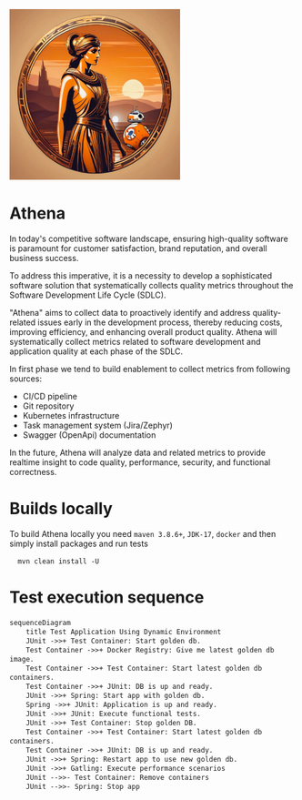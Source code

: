 ![Athena](docs/img.png)

# Athena

In today's competitive software landscape, ensuring high-quality software is paramount for customer satisfaction, brand
reputation, and overall business success.

To address this imperative, it is a necessity to develop a sophisticated software solution that systematically collects
quality metrics throughout the Software Development Life Cycle (SDLC).

"Athena" aims to collect data to proactively identify and address quality-related issues early in the development
process, thereby reducing costs, improving efficiency, and enhancing overall product quality.
Athena will systematically collect metrics related to software development and application quality at each phase of the
SDLC.

In first phase we tend to build enablement to collect metrics from following sources:

* CI/CD pipeline
* Git repository
* Kubernetes infrastructure
* Task management system (Jira/Zephyr)
* Swagger (OpenApi) documentation

In the future, Athena will analyze data and related metrics to provide realtime insight to code quality, performance,
security, and functional correctness.

# Builds locally

To build Athena locally you need ```maven 3.8.6+```, ```JDK-17```, ```docker``` and then simply install packages and run
tests

```shell 
  mvn clean install -U
```

# Test execution sequence

```mermaid
sequenceDiagram
    title Test Application Using Dynamic Environment
    JUnit ->>+ Test Container: Start golden db.
    Test Container ->>+ Docker Registry: Give me latest golden db image.
    Test Container ->>+ Test Container: Start latest golden db containers.
    Test Container ->>+ JUnit: DB is up and ready.
    JUnit ->>+ Spring: Start app with golden db.
    Spring ->>+ JUnit: Application is up and ready.
    JUnit ->>+ JUnit: Execute functional tests.
    JUnit ->>+ Test Container: Stop golden DB.
    Test Container ->>+ Test Container: Start latest golden db containers.
    Test Container ->>+ JUnit: DB is up and ready.
    JUnit ->>+ Spring: Restart app to use new golden db.
    JUnit ->>+ Gatling: Execute performance scenarios
    JUnit -->>- Test Container: Remove containers
    JUnit -->>- Spring: Stop app
```